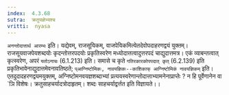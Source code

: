```yaml
---
index:  4.3.68
sutra:  क्रतुयज्ञेभ्यश्च
vritti:  nyasa
---
```


`अनन्तोदात्तार्थ आरम्भः` इति। यद्येवम्, राजसूयिकम्, वाजपेयिकमित्येतदेवोपदाहरणद्वयं युक्तम्। राजसूयवाजपेयशब्दयोः कृदन्तोत्तरपदयोः प्रकृतिस्वरेण मध्योदात्तत्वादुत्तरपदं चाद्युदात्तमत्र। एकं व्याबन्तत्वात् कृत्स्वरेण, अपरं `यतोऽनाचः` (6.1.213) इति। समासे च कृते `गतिरकारकोपपदात् कृत्` (6.2.139) इति प्रकृतिभावेनाद्युदात्तमेवनावतिष्ठते; `प्आग्निष्टोमिकः, नावयज्ञिकः--काशिकाफ् आग्निष्टोमिकं नावयज्ञिकम्` इति। एतदुदादहरणद्वयमयुक्तम्, अग्निष्टोमनवयज्ञशब्दाभ्यां प्रत्ययस्वरेणान्तोदात्ताभ्यामनेनाप्राप्तेः ? न हि पूर्वेणानेन वा `ञि विशेषः। क्रतुसाहचर्यादत्रोदाहृतम्। शब्दः साहचर्याद्वर्त्तत इति विज्ञायते।।

